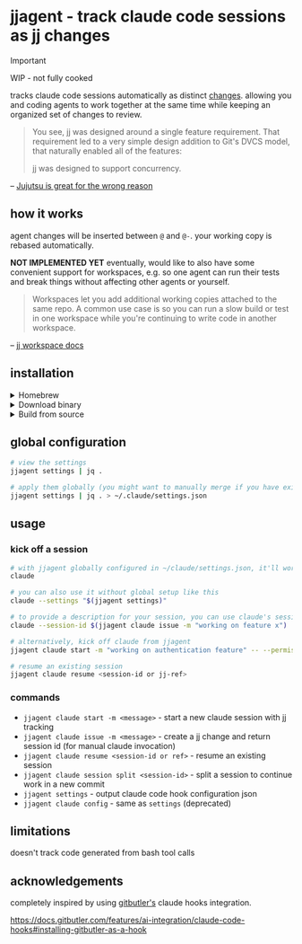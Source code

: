 # jjagent - track claude code sessions as jj changes

> [!IMPORTANT]
> WIP - not fully cooked

tracks claude code sessions automatically as distinct [changes](https://jj-vcs.github.io/jj/latest/glossary/#change). allowing you and coding agents to work together at the same time while keeping an organized set of changes to review.

> You see, jj was designed around a single feature requirement. That requirement led to a very simple design addition to Git's DVCS model, that naturally enabled all of the features:
>
> jj was designed to support concurrency.

– [Jujutsu is great for the wrong reason](https://www.felesatra.moe/blog/2024/12/23/jj-is-great-for-the-wrong-reason)

## how it works

agent changes will be inserted between `@` and `@-`. your working copy is rebased automatically.

**NOT IMPLEMENTED YET** eventually, would like to also have some convenient support for workspaces, e.g. so one agent can run their tests and break things without affecting other agents or yourself.

> Workspaces let you add additional working copies attached to the same repo. A common use case is so you can run a slow build or test in one workspace while you're continuing to write code in another workspace.

– [jj workspace docs](https://jj-vcs.github.io/jj/latest/cli-reference/#jj-workspace)

## installation

<details>
<summary>Homebrew</summary>

```bash
brew install schpet/tap/jjagent
```
</details>

<details>
<summary>Download binary</summary>

Grab the latest release from:
https://github.com/schpet/jjagent/releases/latest
</details>

<details>
<summary>Build from source</summary>

Clone the repo and install locally:

```bash
cargo install --path .
```
</details>

## global configuration

```bash
# view the settings
jjagent settings | jq .

# apply them globally (you might want to manually merge if you have existing settings!)
jjagent settings | jq . > ~/.claude/settings.json
```

## usage

### kick off a session

```bash
# with jjagent globally configured in ~/claude/settings.json, it'll work with any claude session
claude

# you can also use it without global setup like this
claude --settings "$(jjagent settings)"

# to provide a description for your session, you can use claude's session id
claude --session-id $(jjagent claude issue -m "working on feature x")

# alternatively, kick off claude from jjagent
jjagent claude start -m "working on authentication feature" -- --permission-mode acceptEdits

# resume an existing session
jjagent claude resume <session-id or jj-ref>
```


### commands

- `jjagent claude start -m <message>` - start a new claude session with jj tracking
- `jjagent claude issue -m <message>` - create a jj change and return session id (for manual claude invocation)
- `jjagent claude resume <session-id or ref>` - resume an existing session
- `jjagent claude session split <session-id>` - split a session to continue work in a new commit
- `jjagent settings` - output claude code hook configuration json
- `jjagent claude config` - same as `settings` (deprecated)

## limitations

doesn't track code generated from bash tool calls

## acknowledgements

completely inspired by using [gitbutler's](https://github.com/gitbutlerapp/gitbutler) claude hooks integration.

https://docs.gitbutler.com/features/ai-integration/claude-code-hooks#installing-gitbutler-as-a-hook
